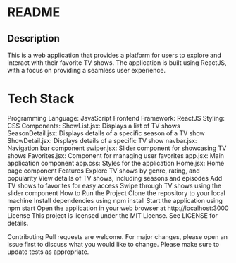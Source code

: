 # README
## Description
This is a web application that provides a platform for users to explore and interact with their favorite TV shows. The application is built using ReactJS, with a focus on providing a seamless user experience.

# Tech Stack
Programming Language: JavaScript
Frontend Framework: ReactJS
Styling: CSS
Components:
ShowList.jsx: Displays a list of TV shows
SeasonDetail.jsx: Displays details of a specific season of a TV show
ShowDetail.jsx: Displays details of a specific TV show
navbar.jsx: Navigation bar component
swiper.jsx: Slider component for showcasing TV shows
Favorites.jsx: Component for managing user favorites
app.jsx: Main application component
app.css: Styles for the application
Home.jsx: Home page component
Features
Explore TV shows by genre, rating, and popularity
View details of TV shows, including seasons and episodes
Add TV shows to favorites for easy access
Swipe through TV shows using the slider component
How to Run the Project
Clone the repository to your local machine
Install dependencies using npm install
Start the application using npm start
Open the application in your web browser at http://localhost:3000
License
This project is licensed under the MIT License. See LICENSE for details.

Contributing
Pull requests are welcome. For major changes, please open an issue first to discuss what you would like to change. Please make sure to update tests as appropriate.
